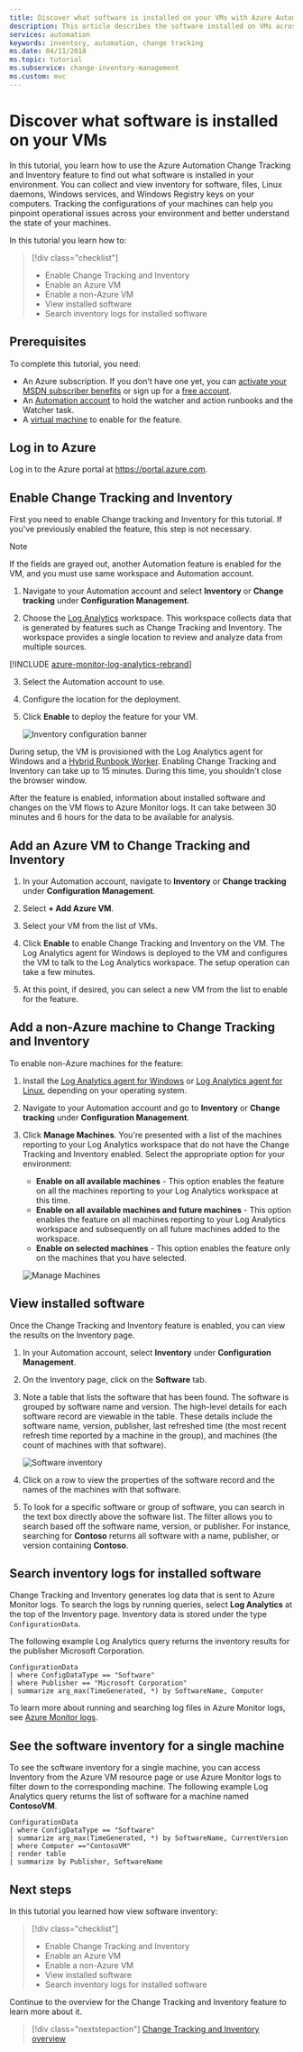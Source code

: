 ```yaml
---
title: Discover what software is installed on your VMs with Azure Automation | Microsoft Docs
description: This article describes the software installed on VMs across your environment.
services: automation
keywords: inventory, automation, change tracking
ms.date: 04/11/2018
ms.topic: tutorial
ms.subservice: change-inventory-management
ms.custom: mvc
---
```

# Discover what software is installed on your VMs

In this tutorial, you learn how to use the Azure Automation Change Tracking and Inventory feature to find out what software is installed in your environment. You can collect and view inventory for software, files, Linux daemons, Windows services, and Windows Registry keys on your computers. Tracking the configurations of your machines can help you pinpoint operational issues across your environment and better understand the state of your machines.

In this tutorial you learn how to:

> [!div class="checklist"]
> * Enable Change Tracking and Inventory
> * Enable an Azure VM
> * Enable a non-Azure VM
> * View installed software
> * Search inventory logs for installed software

## Prerequisites

To complete this tutorial, you need:

* An Azure subscription. If you don't have one yet, you can [activate your MSDN subscriber benefits](https://azure.microsoft.com/pricing/member-offers/msdn-benefits-details/) or sign up for a [free account](https://azure.microsoft.com/free/?WT.mc_id=A261C142F).
* An [Automation account](automation-offering-get-started.md) to hold the watcher and action runbooks and the Watcher task.
* A [virtual machine](../virtual-machines/windows/quick-create-portal.md) to enable for the feature.

## Log in to Azure

Log in to the Azure portal at https://portal.azure.com.

## Enable Change Tracking and Inventory

First you need to enable Change tracking and Inventory for this tutorial. If you've previously enabled the feature, this step is not necessary.

>[!NOTE]
>If the fields are grayed out, another Automation feature is enabled for the VM, and you must use same workspace and Automation account.

1. Navigate to your Automation account and select **Inventory** or **Change tracking** under **Configuration Management**.

2. Choose the [Log Analytics](../log-analytics/log-analytics-overview.md?toc=%2fazure%2fautomation%2ftoc.json) workspace. This workspace collects data that is generated by features such as Change Tracking and Inventory. The workspace provides a single location to review and analyze data from multiple sources.

[!INCLUDE [azure-monitor-log-analytics-rebrand](../../includes/azure-monitor-log-analytics-rebrand.md)]

3. Select the Automation account to use.

4. Configure the location for the deployment.

5. Click **Enable** to deploy the feature for your VM. 

    ![Inventory configuration banner](./media/automation-tutorial-installed-software/enableinventory.png)

During setup, the VM is provisioned with the Log Analytics agent for Windows and a [Hybrid Runbook Worker](automation-hybrid-runbook-worker.md). Enabling Change Tracking and Inventory can take up to 15 minutes. During this time, you shouldn't close the browser window.

After the feature is enabled, information about installed software and changes on the VM flows to Azure Monitor logs. It can take between 30 minutes and 6 hours for the data to be available for analysis.

## Add an Azure VM to Change Tracking and Inventory

1. In your Automation account, navigate to **Inventory** or **Change tracking** under **Configuration Management**.

2. Select **+ Add Azure VM**.

3. Select your VM from the list of VMs. 

4. Click **Enable** to enable Change Tracking and Inventory on the VM. The Log Analytics agent for Windows is deployed to the VM and configures the VM to talk to the Log Analytics workspace. The setup operation can take a few minutes. 

5. At this point, if desired, you can select a new VM from the list to enable for the feature.

## Add a non-Azure machine to Change Tracking and Inventory

To enable non-Azure machines for the feature:

1. Install the [Log Analytics agent for Windows](../azure-monitor/platform/agent-windows.md) or [Log Analytics agent for Linux](automation-linux-hrw-install.md), depending on your operating system. 

2. Navigate to your Automation account and go to **Inventory** or **Change tracking** under **Configuration Management**. 

3. Click **Manage Machines**. You're presented with a list of the machines reporting to your Log Analytics workspace that do not have the Change Tracking and Inventory enabled. Select the appropriate option for your environment:

    * **Enable on all available machines** - This option enables the feature on all the machines reporting to your Log Analytics workspace at this time.
    * **Enable on all available machines and future machines** - This option enables the feature on all machines reporting to your Log Analytics workspace and subsequently on all future machines added to the workspace.
    * **Enable on selected machines** - This option enables the feature only on the machines that you have selected.

    ![Manage Machines](./media/automation-tutorial-installed-software/manage-machines.png)

## View installed software

Once the Change Tracking and Inventory feature is enabled, you can view the results on the Inventory page.

1. In your Automation account, select **Inventory** under **Configuration Management**.

2. On the Inventory page, click on the **Software** tab.

3. Note a table that lists the software that has been found. The software is grouped by software name and version. The high-level details for each software record are viewable in the table. These details include the software name, version, publisher, last refreshed time (the most recent refresh time reported by a machine in the group), and machines (the count of machines with that software).

    ![Software inventory](./media/automation-tutorial-installed-software/inventory-software.png)

4. Click on a row to view the properties of the software record and the names of the machines with that software.

5. To look for a specific software or group of software, you can search in the text box directly above the software list.
The filter allows you to search based off the software name, version, or publisher. For instance, searching for **Contoso** returns all software with a name, publisher, or version containing **Contoso**.

## Search inventory logs for installed software

Change Tracking and Inventory generates log data that is sent to Azure Monitor logs. To search the logs by running queries, select **Log Analytics** at the top of the Inventory page. Inventory data is stored under the type `ConfigurationData`.

The following example Log Analytics query returns the inventory results for the publisher Microsoft Corporation.

```loganalytics
ConfigurationData
| where ConfigDataType == "Software"
| where Publisher == "Microsoft Corporation"
| summarize arg_max(TimeGenerated, *) by SoftwareName, Computer
```

To learn more about running and searching log files in Azure Monitor logs, see [Azure Monitor logs](../azure-monitor/log-query/log-query-overview.md).

## See the software inventory for a single machine

To see the software inventory for a single machine, you can access Inventory from the Azure VM resource page or use Azure Monitor logs to filter down to the corresponding machine. The following example Log Analytics query returns the list of software for a machine named **ContosoVM**.

```loganalytics
ConfigurationData
| where ConfigDataType == "Software"
| summarize arg_max(TimeGenerated, *) by SoftwareName, CurrentVersion
| where Computer =="ContosoVM"
| render table
| summarize by Publisher, SoftwareName
```

## Next steps

In this tutorial you learned how view software inventory:

> [!div class="checklist"]
> * Enable Change Tracking and Inventory
> * Enable an Azure VM
> * Enable a non-Azure VM
> * View installed software
> * Search inventory logs for installed software

Continue to the overview for the Change Tracking and Inventory feature to learn more about it.

> [!div class="nextstepaction"]
> [Change Tracking and Inventory overview](change-tracking.md)
